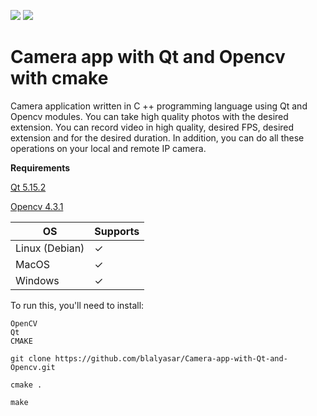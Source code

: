 ![](https://img.shields.io/badge/C%2B%2B-00599C?style=for-the-badge&logo=c%2B%2B&logoColor=white)
![](https://img.shields.io/badge/opencv-%3CCOLOR%3E)
# Camera app with Qt and Opencv with cmake


Camera application written in C ++ programming language using Qt and Opencv modules. You can take high quality photos with the desired extension. You can record video in high quality, desired FPS, desired extension and for the desired duration. In addition, you can do all these operations on your local and remote IP camera.

**Requirements**

[Qt 5.15.2](https://www.qt.io/download-open-source)

[Opencv 4.3.1](https://opencv.org/releases/)

|        OS      |   Supports  |
| ---------------| ----------- |
| Linux (Debian) |      ✓      |
| MacOS          |      ✓      |
| Windows        |      ✓      |

To run this, you'll need to install:

    OpenCV
    Qt
    CMAKE
```
git clone https://github.com/blalyasar/Camera-app-with-Qt-and-Opencv.git

cmake .

make
```

